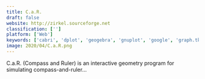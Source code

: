 ```yaml
---
title: C.a.R.
draft: false 
website: http://zirkel.sourceforge.net
classification: ['']
platform: ['Web']
keywords: ['cabri', 'dplot', 'geogebra', 'gnuplot', 'google', 'graph.tk', 'kst', 'magicplot', 'matplotlib', 'microsoft_mathematics', 'plotly', 'qtiplot', 'rawgraphs', 'rapidminer', 'scidavis', 'scilab', 'sigmaplot', 'wolfram_mathematica']
image: 2020/04/C.a.R.png
---
```

C.a.R. (Compass and Ruler) is an interactive geometry program for simulating compass-and-ruler...